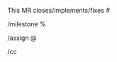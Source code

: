<!--
    使用模板防止遗漏 MR 所需要的内容，并便于 @msjx-bot 自动识别和操作。
  -->

<!-- 这个 MR 的具体内容（可选） -->

<!-- 光标放在下行末尾，选择所关联的 Issue -->
This MR closes/implements/fixes #

<!-- 以下设定这个 MR 的一些信息 -->

<!-- 光标放在下行末尾，选择所属的 Milestone -->
/milestone %

<!-- 光标放在下行末尾，选择指定的代码评审人 -->
/assign @

<!-- 如果有多个评审人，多于一个的可以用 /cc @xxx @yyy 指定 -->
/cc

<!-- 以下是为组内 Bot @msjx-bot 提供的附加信息 -->
<!-- GITLAB-BOT-METADATA
{"version":1,"template":"merge-request"}
     GITLAB-BOT-METADATA -->
